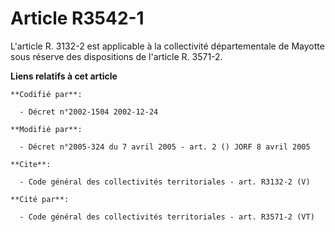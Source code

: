 # Article R3542-1

L'article R. 3132-2 est applicable à la collectivité départementale de Mayotte sous réserve des dispositions de l'article R.
3571-2.

**Liens relatifs à cet article**

	**Codifié par**:

	  - Décret n°2002-1504 2002-12-24

	**Modifié par**:

	  - Décret n°2005-324 du 7 avril 2005 - art. 2 () JORF 8 avril 2005

	**Cite**:

	  - Code général des collectivités territoriales - art. R3132-2 (V)

	**Cité par**:

	  - Code général des collectivités territoriales - art. R3571-2 (VT)
